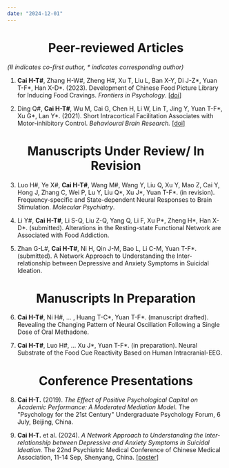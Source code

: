 ```yaml
---
date: "2024-12-01"
---
```


<h1 style="text-align: center;"> Peer-reviewed Articles </h1>

*(# indicates co-first author, \* indicates corresponding author)*
1. **Cai H-T#**, Zhang H-W#, Zheng H#, Xu T, Liu L, Ban X-Y, Di J-Z\*, Yuan T-F\*, Han X-D\*. (2023). Development of Chinese Food Picture Library for Inducing Food Cravings. *Frontiers in Psychology*.  <u>[[doi](https://doi.org/10.3389/fpsyg.2023.1143831)]</u>

2. Ding Q#, **Cai H-T#**, Wu M, Cai G, Chen H, Li W, Lin T, Jing Y, Yuan T-F\*, Xu G\*, Lan Y\*. (2021). Short Intracortical Facilitation Associates with Motor-inhibitory Control. *Behavioural Brain Research.* <u>[[doi](https://doi.org/10.1016/j.bbr.2021.113266)]</u>

<h1 style="text-align: center;"> Manuscripts Under Review/ In Revision </h1>

3. Luo H#, Ye X#, **Cai H-T#**, Wang M#, Wang Y, Liu Q, Xu Y, Mao Z, Cai Y, Hong J, Zhang C, Wei P, Lu Y, Liu Q\*, Xu J\*, Yuan T-F\*. (in revision). Frequency-specific and State-dependent Neural Responses to Brain Stimulation. *Molecular Psychiatry*.

4. Li Y#, **Cai H-T#**, Li S-Q, Liu Z-Q, Yang Q, Li F, Xu P\*, Zheng H\*, Han X-D\*. (submitted). Alterations in the Resting-state Functional Network are Associated with Food Addiction.

5. Zhan G-L#, **Cai H-T#**, Ni H, Qin J-M, Bao L, Li C-M, Yuan T-F\*. (submitted). A Network Approach to Understanding the Inter-relationship between Depressive and Anxiety Symptoms in Suicidal Ideation. 

<h1 style="text-align: center;"> Manuscripts In Preparation </h1>

6. **Cai H-T#**, Ni H#, … , Huang T-C\*, Yuan T-F\*. (manuscript drafted). Revealing the Changing Pattern of Neural Oscillation Following a Single Dose of Oral Methadone.

7. **Cai H-T#**, Luo H#, …  Xu J\*, Yuan T-F\*. (in preparation). Neural Substrate of the Food Cue Reactivity Based on Human Intracranial-EEG.

<h1 style="text-align: center;"> Conference Presentations </h1>

8. **Cai H-T.** (2019). *The Effect of Positive Psychological Capital on Academic Performance: A Moderated Mediation Model.* The "Psychology for the 21st Century" Undergraduate Psychology Forum, 6 July, Beijing, China. 

9. **Cai H-T.** et al. (2024). *A Network Approach to Understanding the Inter-relationship between Depressive and Anxiety Symptoms in Suicidal Ideation.* The 22nd Psychiatric Medical Conference of Chinese Medical Association, 11-14 Sep, Shenyang, China. <u>[[poster](https://github.com/Cai-hui/OutpatientsNet/blob/main/CSP2024_Poster_Cai.pdf)]</u>

